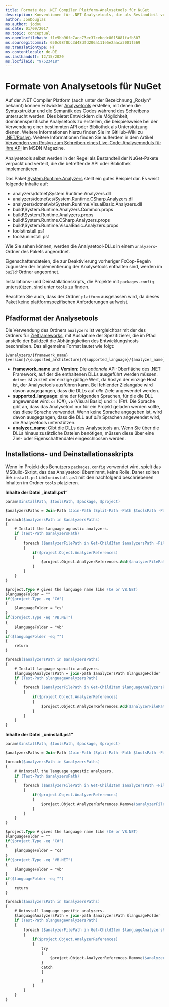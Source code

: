 ```yaml
---
title: Formate des .NET Compiler Platform-Analysetools für NuGet
description: Konventionen für .NET-Analysetools, die als Bestandteil von NuGet-Paketen verpackt und verteilt werden, die eine API oder Bibliothek implementieren.
author: JonDouglas
ms.author: jodou
ms.date: 01/09/2017
ms.topic: conceptual
ms.openlocfilehash: f1e9bb96fc7acc73ec37cebcdc8015081fafb307
ms.sourcegitcommit: 650c08f8bc3d48dfd206a111e5e2aaca3001f569
ms.translationtype: HT
ms.contentlocale: de-DE
ms.lasthandoff: 12/15/2020
ms.locfileid: "97523418"
---
```

# <a name="analyzer-nuget-formats"></a>Formate von Analysetools für NuGet

Auf der .NET Compiler Platform (auch unter der Bezeichnung „Roslyn“ bekannt) können Entwickler [Analysetools](https://github.com/dotnet/roslyn/blob/master/docs/wiki/How-To-Write-a-C%23-Analyzer-and-Code-Fix.md) erstellen, mit denen die Syntaxstruktur und die Semantik des Codes während des Schreibens untersucht werden. Dies bietet Entwicklern die Möglichkeit, domänenspezifische Analysetools zu erstellen, die beispielsweise bei der Verwendung einer bestimmten API oder Bibliothek als Unterstützung dienen. Weitere Informationen hierzu finden Sie im GitHub-Wiki zu [.NET/Roslyn](https://github.com/dotnet/roslyn/wiki). Weitere Informationen finden Sie außerdem in dem Artikel [Verwenden von Roslyn zum Schreiben eines Live-Code-Analysemoduls für Ihre API](/archive/msdn-magazine/2014/special-issue/csharp-and-visual-basic-use-roslyn-to-write-a-live-code-analyzer-for-your-api) im MSDN Magazine.

Analysetools selbst werden in der Regel als Bestandteil der NuGet-Pakete verpackt und verteilt, die die betreffende API oder Bibliothek implementieren.

Das Paket [System.Runtime.Analyzers](https://www.nuget.org/packages/System.Runtime.Analyzers) stellt ein gutes Beispiel dar. Es weist folgende Inhalte auf:

- analyzers\dotnet\System.Runtime.Analyzers.dll
- analyzers\dotnet\cs\System.Runtime.CSharp.Analyzers.dll
- analyzers\dotnet\vb\System.Runtime.VisualBasic.Analyzers.dll
- build\System.Runtime.Analyzers.Common.props
- build\System.Runtime.Analyzers.props
- build\System.Runtime.CSharp.Analyzers.props
- build\System.Runtime.VisualBasic.Analyzers.props
- tools\install.ps1
- tools\uninstall.ps1

Wie Sie sehen können, werden die Analysetool-DLLs in einem `analyzers`-Ordner des Pakets angeordnet.

Eigenschaftendateien, die zur Deaktivierung vorheriger FxCop-Regeln zugunsten der Implementierung der Analysetools enthalten sind, werden im `build`-Ordner angeordnet.

Installations- und Deinstallationskripts, die Projekte mit `packages.config` unterstützen, sind unter `tools` zu finden.

Beachten Sie auch, dass der Ordner `platform` ausgelassen wird, da dieses Paket keine plattformspezifischen Anforderungen aufweist.


## <a name="analyzers-path-format"></a>Pfadformat der Analysetools

Die Verwendung des Ordners `analyzers` ist vergleichbar mit der des Ordners für [Zielframeworks](../create-packages/supporting-multiple-target-frameworks.md), mit Ausnahme der Spezifizierer, die im Pfad anstelle der Buildzeit die Abhängigkeiten des Entwicklungshosts beschreiben. Das allgemeine Format lautet wie folgt:

    $/analyzers/{framework_name}{version}/{supported_architecture}/{supported_language}/{analyzer_name}.dll

- **framework_name** und **Version**: Die *optionale* API-Oberfläche des .NET Framework, auf der die enthaltenen DLLs ausgeführt werden müssen. `dotnet` ist zurzeit der einzige gültige Wert, da Roslyn der einzige Host ist, der Analysetools ausführen kann. Bei fehlender Zielangabe wird davon ausgegangen, dass die DLLs auf *alle* Ziele angewendet werden.
- **supported_language**: eine der folgenden Sprachen, für die die DLL angewendet wird: `cs` (C#), `vb` (Visual Basic) und `fs` (F#). Die Sprache gibt an, dass das Analysetool nur für ein Projekt geladen werden sollte, das diese Sprache verwendet. Wenn keine Sprache angegeben ist, wird davon ausgegangen, dass die DLL auf *alle* Sprachen angewendet wird, die Analysetools unterstützen.
- **analyzer_name**: Gibt die DLLs des Analysetools an. Wenn Sie über die DLLs hinaus zusätzliche Dateien benötigen, müssen diese über eine Ziel- oder Eigenschaftendatei eingeschlossen werden.


## <a name="install-and-uninstall-scripts"></a>Installations- und Deinstallationsskripts

Wenn im Projekt des Benutzers `packages.config` verwendet wird, spielt das MSBuild-Skript, das das Analysetool übernimmt, keine Rolle. Daher sollten Sie `install.ps1` und `uninstall.ps1` mit den nachfolgend beschriebenen Inhalten im Ordner `tools` platzieren.

**Inhalte der Datei „install.ps1“**

```ps
param($installPath, $toolsPath, $package, $project)

$analyzersPaths = Join-Path (Join-Path (Split-Path -Path $toolsPath -Parent) "analyzers" ) * -Resolve

foreach($analyzersPath in $analyzersPaths)
{
    # Install the language agnostic analyzers.
    if (Test-Path $analyzersPath)
    {
        foreach ($analyzerFilePath in Get-ChildItem $analyzersPath -Filter *.dll)
        {
            if($project.Object.AnalyzerReferences)
            {
                $project.Object.AnalyzerReferences.Add($analyzerFilePath.FullName)
            }
        }
    }
}

$project.Type # gives the language name like (C# or VB.NET)
$languageFolder = ""
if($project.Type -eq "C#")
{
    $languageFolder = "cs"
}
if($project.Type -eq "VB.NET")
{
    $languageFolder = "vb"
}
if($languageFolder -eq "")
{
    return
}

foreach($analyzersPath in $analyzersPaths)
{
    # Install language specific analyzers.
    $languageAnalyzersPath = join-path $analyzersPath $languageFolder
    if (Test-Path $languageAnalyzersPath)
    {
        foreach ($analyzerFilePath in Get-ChildItem $languageAnalyzersPath -Filter *.dll)
        {
            if($project.Object.AnalyzerReferences)
            {
                $project.Object.AnalyzerReferences.Add($analyzerFilePath.FullName)
            }
        }
    }
}
```


**Inhalte der Datei „uninstall.ps1“**

```ps
param($installPath, $toolsPath, $package, $project)

$analyzersPaths = Join-Path (Join-Path (Split-Path -Path $toolsPath -Parent) "analyzers" ) * -Resolve

foreach($analyzersPath in $analyzersPaths)
{
    # Uninstall the language agnostic analyzers.
    if (Test-Path $analyzersPath)
    {
        foreach ($analyzerFilePath in Get-ChildItem $analyzersPath -Filter *.dll)
        {
            if($project.Object.AnalyzerReferences)
            {
                $project.Object.AnalyzerReferences.Remove($analyzerFilePath.FullName)
            }
        }
    }
}

$project.Type # gives the language name like (C# or VB.NET)
$languageFolder = ""
if($project.Type -eq "C#")
{
    $languageFolder = "cs"
}
if($project.Type -eq "VB.NET")
{
    $languageFolder = "vb"
}
if($languageFolder -eq "")
{
    return
}

foreach($analyzersPath in $analyzersPaths)
{
    # Uninstall language specific analyzers.
    $languageAnalyzersPath = join-path $analyzersPath $languageFolder
    if (Test-Path $languageAnalyzersPath)
    {
        foreach ($analyzerFilePath in Get-ChildItem $languageAnalyzersPath -Filter *.dll)
        {
            if($project.Object.AnalyzerReferences)
            {
                try
                {
                    $project.Object.AnalyzerReferences.Remove($analyzerFilePath.FullName)
                }
                catch
                {

                }
            }
        }
    }
}
```
